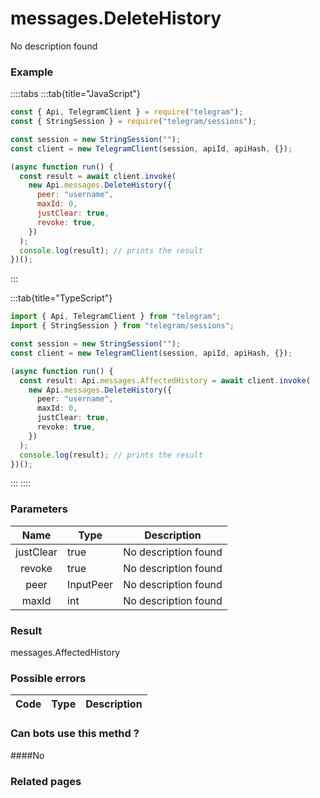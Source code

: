 # messages.DeleteHistory

No description found

### [](#example)Example

::::tabs
:::tab{title="JavaScript"}

```js
const { Api, TelegramClient } = require("telegram");
const { StringSession } = require("telegram/sessions");

const session = new StringSession("");
const client = new TelegramClient(session, apiId, apiHash, {});

(async function run() {
  const result = await client.invoke(
    new Api.messages.DeleteHistory({
      peer: "username",
      maxId: 0,
      justClear: true,
      revoke: true,
    })
  );
  console.log(result); // prints the result
})();
```

:::

:::tab{title="TypeScript"}

```ts
import { Api, TelegramClient } from "telegram";
import { StringSession } from "telegram/sessions";

const session = new StringSession("");
const client = new TelegramClient(session, apiId, apiHash, {});

(async function run() {
  const result: Api.messages.AffectedHistory = await client.invoke(
    new Api.messages.DeleteHistory({
      peer: "username",
      maxId: 0,
      justClear: true,
      revoke: true,
    })
  );
  console.log(result); // prints the result
})();
```

:::
::::

### [](#parameters)Parameters

|   Name    | Type      | Description          |
| :-------: | --------- | -------------------- |
| justClear | true      | No description found |
|  revoke   | true      | No description found |
|   peer    | InputPeer | No description found |
|   maxId   | int       | No description found |

### [](#result)Result

messages.AffectedHistory

### [](#possible-errors)Possible errors

| Code | Type | Description |
| :--: | ---- | ----------- |

### [](#can-bots-use-this-method)Can bots use this methd ?

####No

### [](#related-pages)Related pages
